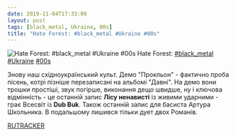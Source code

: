 ```yaml
---
date: 2019-11-04T17:33:09
layout: post
tags: [black_metal, Ukraine, 00s]
title: "Hate Forest: #black_metal #Ukraine #00s"
---
```

![Hate Forest: #black_metal #Ukraine #00s](/assets/photos/photo_799@04-11-2019_17-33-09.jpg)
Hate Forest: [#black_metal](/tags/#black_metal) [#Ukraine](/tags/#Ukraine) [#00s](/tags/#00s)

Знову наш східноукраїнський культ. Демо &quot;Прокльон&quot; - фактично проба пісень, котрі пізніше перезаписані на альбомі &quot;Давні&quot;. На демо вони трошки простіші, звук погірше, виконання дещо швидше, ну і ключова відмінність - це останній запис **Лісу ненависті** із живими ударними - грає Всесвіт із **Dub Buk**. Також останній запис для басиста Артура Школьника. В подальшому лишився тільки дует двох Романів.

[RUTRACKER](https://rutracker.org/forum/viewtopic.php?t=3312488)